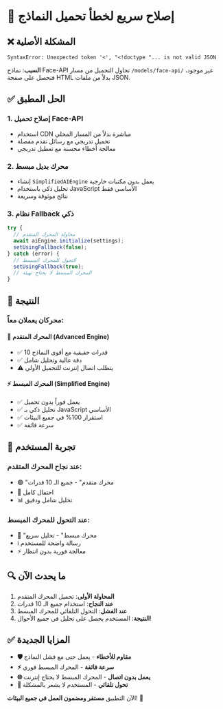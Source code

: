# 🔧 إصلاح سريع لخطأ تحميل النماذج

## ❌ المشكلة الأصلية

```
SyntaxError: Unexpected token '<', "<!doctype "... is not valid JSON
```

**السبب**: نماذج Face-API تحاول التحميل من مسار `/models/face-api/` غير موجود، فتحصل على صفحة HTML بدلاً من ملفات JSON.

## ✅ الحل المطبق

### 1. **إصلاح تحميل Face-API**

- استخدام CDN مباشرة بدلاً من المسار المحلي
- تحميل تدريجي مع رسائل تقدم مفصلة
- معالجة أخطاء محسنة مع تعطيل تدريجي

### 2. **محرك بديل مبسط**

- إنشاء `SimplifiedAIEngine` يعمل بدون مكتبات خارجية
- تحليل ذكي باستخدام JavaScript الأساسي فقط
- نتائج موثوقة وسريعة

### 3. **نظام Fallback ذكي**

```typescript
try {
  // محاولة المحرك المتقدم
  await aiEngine.initialize(settings);
  setUsingFallback(false);
} catch (error) {
  // التحول للمحرك المبسط
  setUsingFallback(true);
  // المحرك المبسط لا يحتاج تهيئة
}
```

## 🎯 النتيجة

### محركان يعملان معاً:

#### 🚀 المحرك المتقدم (Advanced Engine)

- ✅ 10 قدرات حقيقية مع أقوى النماذج
- ✅ دقة عالية وتحليل شامل
- ⚠️ يتطلب اتصال إنترنت للتحميل الأولي

#### ⚡ المحرك المبسط (Simplified Engine)

- ✅ يعمل فوراً بدون تحميل
- ✅ تحليل ذكي بـ JavaScript الأساسي
- ✅ استقرار 100% في جميع البيئات
- ✅ سرعة فائقة

## 📱 تجربة المستخدم

### عند نجاح المحرك المتقدم:

- 🟢 "محرك متقدم" - جميع الـ 10 قدرات
- 🎉 احتفال كامل
- 📊 تحليل شامل ودقيق

### عند التحول للمحرك المبسط:

- 🔵 "محرك مبسط" - تحليل سريع
- ℹ️ رسالة واضحة للمستخدم
- ⚡ معالجة فورية بدون انتظار

## 🔍 ما يحدث الآن

1. **المحاولة الأولى**: تحميل المحرك المتقدم
2. **عند النجاح**: استخدام جميع الـ 10 قدرات
3. **عند الفشل**: التحول التلقائي للمحرك المبسط
4. **النتيجة**: المستخدم يحصل على تحليل في جميع الأحوال!

## ✅ المزايا الجديدة

- **🛡️ مقاوم للأخطاء** - يعمل حتى مع فشل النماذج
- **⚡ سرعة فائقة** - المحرك المبسط فوري
- **🌐 يعمل بدون اتصال** - المحرك المبسط لا يحتاج إنترنت
- **🔄 تحول تلقائي** - المستخدم لا يشعر بالمشكلة

الآن التطبيق **مستقر ومضمون العمل في جميع البيئات**! 🎯
